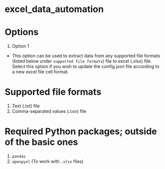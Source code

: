 # excel_data_automation

# Options
1. Option 1
- This option can be used to extract data from any supported file formats (listed below under `supported file formats`) file to excel (.xlsx) file. Select this option if you wish to update the config.json file according to a new excel file cell format.


# Supported file formats
1. Text (.txt) file
2. Comma-separated values (.csv) file


# Required Python packages; outside of the basic ones
1. `pandas`
2. `openpyxl` (To work with `.xlsx` files)

